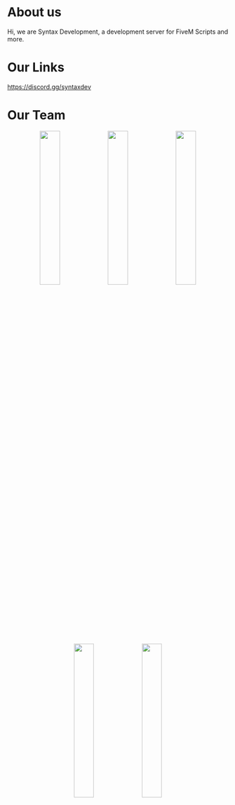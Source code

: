 # About us
Hi, we are Syntax Development, a development server for FiveM Scripts and more.

# Our Links
https://discord.gg/syntaxdev

# Our Team
<div align="center">
        <img width="30%" src="https://github-readme-stats.vercel.app/api?username=Mirrrrrow&layout=compact&theme=react&hide_border=true&show_icons=true"/>
        <img width="30%" src="https://github-readme-stats.vercel.app/api?username=LenoooTV&layout=compact&theme=react&hide_border=true&show_icons=true"/>
        <img width="30%" src="https://github-readme-stats.vercel.app/api?username=Skanzz&layout=compact&theme=react&hide_border=true&show_icons=true"/>
        <img width="30%" src="https://github-readme-stats.vercel.app/api?username=devkeanu&layout=compact&theme=react&hide_border=true&show_icons=true"/>
        <img width="30%" src="https://github-readme-stats.vercel.app/api?username=BoutProduction&layout=compact&theme=react&hide_border=true&show_icons=true"/>
</div>
